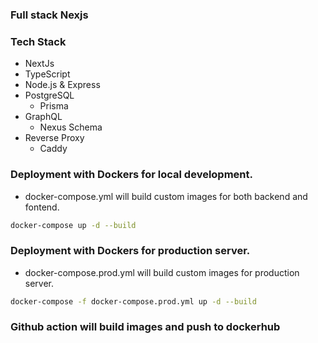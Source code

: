 ### Full stack Nexjs

### Tech Stack
- NextJs
- TypeScript
- Node.js & Express
- PostgreSQL
  - Prisma
- GraphQL
  - Nexus Schema
- Reverse Proxy
  - Caddy

### Deployment with Dockers for local development.
- docker-compose.yml will build custom images for both backend and fontend.
```sh
docker-compose up -d --build
```
### Deployment with Dockers for production server.
- docker-compose.prod.yml will build custom images for production server.

```sh
docker-compose -f docker-compose.prod.yml up -d --build
```
### Github action will build images and push to dockerhub